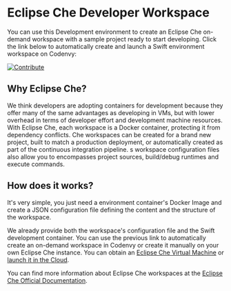 # Eclipse Che Developer Workspace
You can use this Development environment to create an Eclipse Che on-demand workspace with a sample project ready to start developing. Click the link below to automatically create and launch a Swift environment workspace on Codenvy:

[![Contribute](http://beta.codenvy.com/factory/resources/codenvy-contribute.svg)](https://beta.codenvy.com/f/?url=https%3A%2F%2Fgithub.com%2Fbitnami%2Fbitnami-docker-symfony%2Ftree%2Fche)

## Why Eclipse Che?
We think developers are adopting containers for development because they offer many of the same advantages as developing in VMs, but with lower overhead in terms of developer effort and development machine resources. With Eclipse Che, each workspace is a Docker container, protecting it from dependency conflicts. Che workspaces can be created for a brand new project, built to match a production deployment, or automatically created as part of the continuous integration pipeline. s workspace configuration files also allow you to encompasses project sources, build/debug runtimes and execute commands.

## How does it works?
It's very simple, you just need a environment container's Docker Image and create a JSON configuration file defining the content and the structure of the workspace. 

We already provide both the workspace's configuration file and the Swift development container. You can use the previous link to automatically create an on-demand workspace in Codenvy or create it manually on your own Eclipse Che instance. You can obtain an [Eclipse Che Virtual Machine](https://bitnami.com/stack/eclipse-che) or [launch it in the Cloud](https://bitnami.com/stack/eclipse-che/cloud).

You can find more information about Eclipse Che workspaces at the [Eclipse Che Official Documentation](https://eclipse-che.readme.io/docs/introduction).